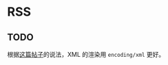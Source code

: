 # RSS

## TODO

根据[这篇帖子][xml]的说法，XML 的渲染用 `encoding/xml` 更好。

[xml]: https://github.com/movsb/taoblog/blob/688e10747c4a76dfb003746d74e209d9a74c8e02/themes/blog/rss.go#L67-L70
